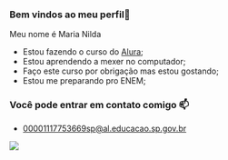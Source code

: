 ### Bem vindos ao meu perfil🤠

Meu nome é Maria Nilda

- Estou fazendo o curso do [Alura](https://www.alura.com.br);
- Estou aprendendo a mexer no computador;
- Faço este curso por obrigação mas estou gostando;
- Estou me preparando pro ENEM;

### Você pode entrar em contato comigo 📫

- 00001117753669sp@al.educacao.sp.gov.br

  

![](https://media.tenor.com/VhCWjJwTXNAAAAAi/happy-happy-happy.gif)
